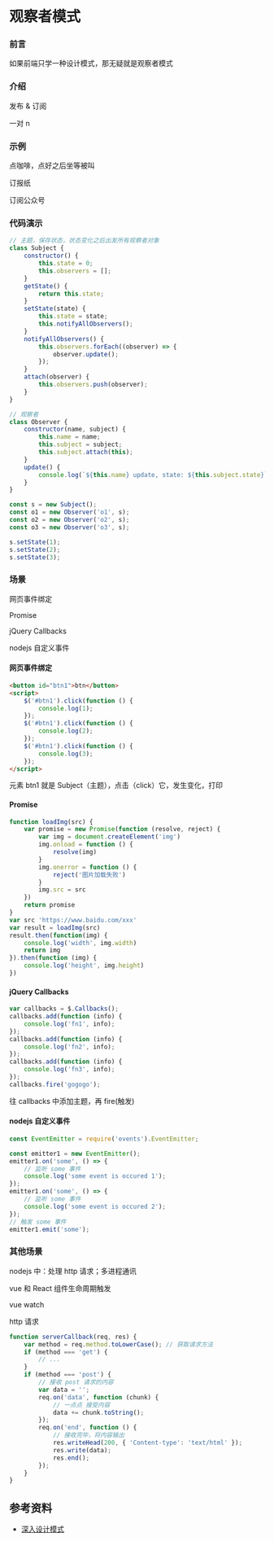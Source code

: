 # 观察者模式

### 前言

如果前端只学一种设计模式，那无疑就是观察者模式

### 介绍

发布 & 订阅

一对 n

### 示例

点咖啡，点好之后坐等被叫

订报纸

订阅公众号

### 代码演示

```javascript
// 主题，保存状态，状态变化之后出发所有观察者对象
class Subject {
    constructor() {
        this.state = 0;
        this.observers = [];
    }
    getState() {
        return this.state;
    }
    setState(state) {
        this.state = state;
        this.notifyAllObservers();
    }
    notifyAllObservers() {
        this.observers.forEach((observer) => {
            observer.update();
        });
    }
    attach(observer) {
        this.observers.push(observer);
    }
}

// 观察者
class Observer {
    constructor(name, subject) {
        this.name = name;
        this.subject = subject;
        this.subject.attach(this);
    }
    update() {
        console.log(`${this.name} update, state: ${this.subject.state}`);
    }
}

const s = new Subject();
const o1 = new Observer('o1', s);
const o2 = new Observer('o2', s);
const o3 = new Observer('o3', s);

s.setState(1);
s.setState(2);
s.setState(3);
```

### 场景

网页事件绑定

Promise

jQuery Callbacks

nodejs 自定义事件

#### 网页事件绑定

```html
<button id="btn1">btn</button>
<script>
    $('#btn1').click(function () {
        console.log(1);
    });
    $('#btn1').click(function () {
        console.log(2);
    });
    $('#btn1').click(function () {
        console.log(3);
    });
</script>
```

元素 btn1 就是 Subject（主题），点击（click）它，发生变化，打印

#### Promise

```javascript
function loadImg(src) {
    var promise = new Promise(function (resolve, reject) {
        var img = document.createElement('img')
        img.onload = function () {
            resolve(img)
        }
        img.onerror = function () {
            reject('图片加载失败')
        }
        img.src = src
    })
    return promise
}
var src 'https://www.baidu.com/xxx'
var result = loadImg(src)
result.then(function(img) {
    console.log('width', img.width)
    return img
}).then(function (img) {
    console.log('height', img.height)
})
```

#### jQuery Callbacks

```javascript
var callbacks = $.Callbacks();
callbacks.add(function (info) {
    console.log('fn1', info);
});
callbacks.add(function (info) {
    console.log('fn2', info);
});
callbacks.add(function (info) {
    console.log('fn3', info);
});
callbacks.fire('gogogo');
```

往 callbacks 中添加主题，再 fire(触发)

#### nodejs 自定义事件

```javascript
const EventEmitter = require('events').EventEmitter;

const emitter1 = new EventEmitter();
emitter1.on('some', () => {
    // 监听 some 事件
    console.log('some event is occured 1');
});
emitter1.on('some', () => {
    // 监听 some 事件
    console.log('some event is occured 2');
});
// 触发 some 事件
emitter1.emit('some');
```

### 其他场景

nodejs 中：处理 http 请求；多进程通讯

vue 和 React 组件生命周期触发

vue watch

http 请求

```javascript
function serverCallback(req, res) {
    var method = req.method.toLowerCase(); // 获取请求方法
    if (method === 'get') {
        // ...
    }
    if (method === 'post') {
        // 接收 post 请求的内容
        var data = '';
        req.on('data', function (chunk) {
            // 一点点 接受内容
            data += chunk.toString();
        });
        req.on('end', function () {
            // 接收完毕，将内容输出
            res.writeHead(200, { 'Content-type': 'text/html' });
            res.write(data);
            res.end();
        });
    }
}
```

## 参考资料

-   [深入设计模式](https://refactoringguru.cn/design-patterns/singleton)

